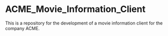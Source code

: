# ACME_Movie_Information_Client
This is a repository for the development of a movie information client for the company ACME.
